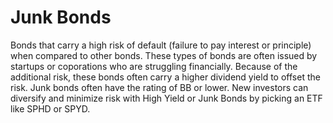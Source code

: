# Junk Bonds

Bonds that carry a high risk of default (failure to pay interest or principle)
when compared to other bonds. These types of bonds are often issued by startups or coporations
who are struggling financially. Because of the additional risk, these bonds often
carry a higher dividend yield to offset the risk. Junk bonds often have the rating of BB or lower. 
New investors can diversify and minimize risk with High Yield or Junk Bonds by picking an ETF like SPHD or SPYD.
